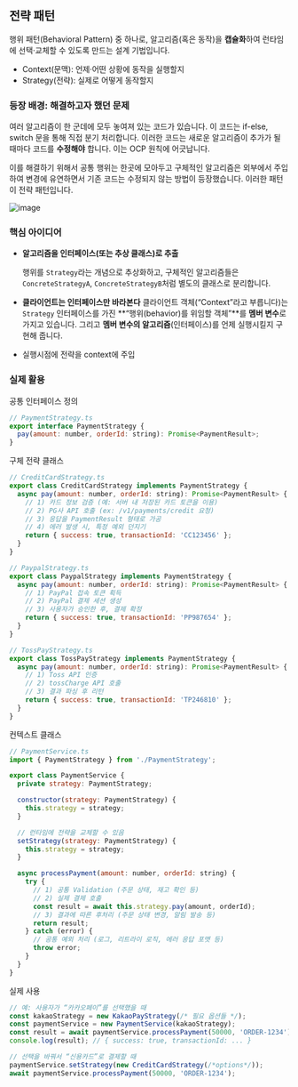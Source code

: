 ## 전략 패턴

행위 패턴(Behavioral Pattern) 중 하나로, 알고리즘(혹은 동작)을 **캡슐화**하여 런타임에 선택·교체할 수 있도록 만드는 설계 기법입니다. 

- Context(문맥): 언제·어떤 상황에 동작을 실행할지
- Strategy(전략): 실제로 어떻게 동작할지

### 등장 배경: 해결하고자 했던 문제

여러 알고리즘이 한 군데에 모두 놓여져 있는 코드가 있습니다. 이 코드는 if-else, switch 문을 통해 직접 분기 처리합니다. 이러한 코드는 새로운 알고리즘이 추가가 될 때마다 코드를 **수정해야** 합니다. 이는 OCP 원칙에 어긋납니다.

이를 해결하기 위해서 공통 행위는 한곳에 모아두고 구체적인 알고리즘은 외부에서 주입하여 변경에 유연하면서 기존 코드는 수정되지 않는 방법이 등장했습니다. 이러한 패턴이 전략 패턴입니다.

![image](https://github.com/user-attachments/assets/6b4547e8-6fb2-42db-b2b1-522a0902bf74)


### 핵심 아이디어

- **알고리즘을 인터페이스(또는 추상 클래스)로 추출**
    
    행위를 `Strategy`라는 개념으로 추상화하고, 구체적인 알고리즘들은 `ConcreteStrategyA`, `ConcreteStrategyB`처럼 별도의 클래스로 분리합니다.
    
- **클라이언트는 인터페이스만 바라본다**
  클라이언트 객체(“Context”라고 부릅니다)는 `Strategy` 인터페이스를 가진 **“행위(behavior)를 위임할 객체”**를 **멤버 변수**로 가지고 있습니다. 그리고 **멤버 변수의 알고리즘**(인터페이스)를 언제 실행시킬지 구현해 줍니다.

- 실행시점에 전략을 context에 주입
    
    

### 실제 활용

공통 인터페이스 정의

```jsx
// PaymentStrategy.ts
export interface PaymentStrategy {
  pay(amount: number, orderId: string): Promise<PaymentResult>;
}
```

구체 전략 클래스

```jsx
// CreditCardStrategy.ts
export class CreditCardStrategy implements PaymentStrategy {
  async pay(amount: number, orderId: string): Promise<PaymentResult> {
    // 1) 카드 정보 검증 (예: 서버 내 저장된 카드 토큰을 이용)
    // 2) PG사 API 호출 (ex: /v1/payments/credit 요청)
    // 3) 응답을 PaymentResult 형태로 가공
    // 4) 에러 발생 시, 특정 예외 던지기
    return { success: true, transactionId: 'CC123456' };
  }
}

// PaypalStrategy.ts
export class PaypalStrategy implements PaymentStrategy {
  async pay(amount: number, orderId: string): Promise<PaymentResult> {
    // 1) PayPal 접속 토큰 획득
    // 2) PayPal 결제 세션 생성
    // 3) 사용자가 승인한 후, 결제 확정
    return { success: true, transactionId: 'PP987654' };
  }
}

// TossPayStrategy.ts
export class TossPayStrategy implements PaymentStrategy {
  async pay(amount: number, orderId: string): Promise<PaymentResult> {
    // 1) Toss API 인증
    // 2) tossCharge API 호출
    // 3) 결과 파싱 후 리턴
    return { success: true, transactionId: 'TP246810' };
  }
}
```

컨텍스트 클래스

```jsx
// PaymentService.ts
import { PaymentStrategy } from './PaymentStrategy';

export class PaymentService {
  private strategy: PaymentStrategy;

  constructor(strategy: PaymentStrategy) {
    this.strategy = strategy;
  }

  // 런타임에 전략을 교체할 수 있음
  setStrategy(strategy: PaymentStrategy) {
    this.strategy = strategy;
  }

  async processPayment(amount: number, orderId: string) {
    try {
      // 1) 공통 Validation (주문 상태, 재고 확인 등)
      // 2) 실제 결제 호출
      const result = await this.strategy.pay(amount, orderId);
      // 3) 결과에 따른 후처리 (주문 상태 변경, 알림 발송 등)
      return result;
    } catch (error) {
      // 공통 예외 처리 (로그, 리트라이 로직, 에러 응답 포맷 등)
      throw error;
    }
  }
}
```

실제 사용

```jsx
// 예: 사용자가 “카카오페이”를 선택했을 때
const kakaoStrategy = new KakaoPayStrategy(/* 필요 옵션들 */);
const paymentService = new PaymentService(kakaoStrategy);
const result = await paymentService.processPayment(50000, 'ORDER-1234');
console.log(result); // { success: true, transactionId: ... }

// 선택을 바꿔서 “신용카드”로 결제할 때
paymentService.setStrategy(new CreditCardStrategy(/*options*/));
await paymentService.processPayment(50000, 'ORDER-1234');

```
